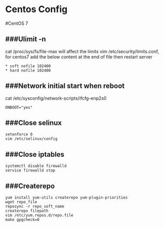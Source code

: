 Centos Config
===========

#CentOS 7

###Ulimit -n
----------
cat /proc/sys/fs/file-max  will affect the limits
vim /etc/security/limits.conf, for centos7
add the below content at the end of file then restart server
```
* soft nofile 102400
* hard nofile 102400
```

###Network initial start when reboot
----------
cat /etc/sysconfig/network-scripts/ifcfg-enp2s0
```
ONBOOT="yes"
```

###Close selinux
----------
```
setenforce 0
vim /etc/selinux/config
```

###Close iptables
----------
```
systemctl disable firewalld
service firewalld stop
```

###Createrepo
----------
```
yum install yum-utils createrepo yum-plugin-priorities
wget repo_file
reposync -r repo_soft_name
createrepo filepath
vim /etc/yum.repos.d/repo.file 
make gpgcheck=0
```
